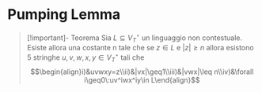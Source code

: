 
# Pumping Lemma

>[!important]- Teorema
>Sia $L\subseteq V_T^\star$ un linguaggio non contestuale. Esiste allora una costante n tale che se $z\in L$ e $|z|\geq n$ allora esistono 5 stringhe $u,v,w,x,y\in V_T^\star$ tali che $$\begin{align}i)&uvwxy=z\\ii)&|vx|\geq1\\iii)&|vwx|\leq n\\iv)&\forall i\geq0\:uv^iwx^iy\in L\end{align}$$


